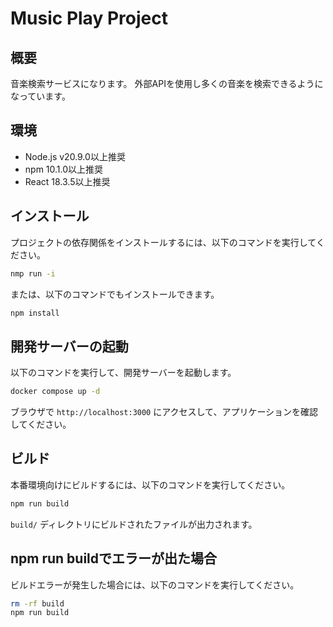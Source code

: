 # Music Play Project

## 概要
音楽検索サービスになります。
外部APIを使用し多くの音楽を検索できるようになっています。

## 環境
- Node.js v20.9.0以上推奨
- npm 10.1.0以上推奨
- React 18.3.5以上推奨

## インストール
プロジェクトの依存関係をインストールするには、以下のコマンドを実行してください。

```sh
nmp run -i
```

または、以下のコマンドでもインストールできます。

```sh
npm install
```

## 開発サーバーの起動
以下のコマンドを実行して、開発サーバーを起動します。

```sh
docker compose up -d
```

ブラウザで `http://localhost:3000` にアクセスして、アプリケーションを確認してください。

## ビルド
本番環境向けにビルドするには、以下のコマンドを実行してください。

```sh
npm run build
```

`build/` ディレクトリにビルドされたファイルが出力されます。

## npm run buildでエラーが出た場合
ビルドエラーが発生した場合には、以下のコマンドを実行してください。
```sh
rm -rf build
npm run build
```

